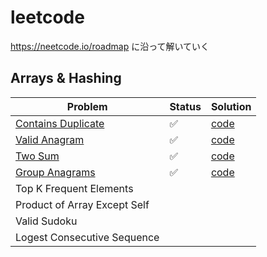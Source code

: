 # leetcode

https://neetcode.io/roadmap に沿って解いていく

## Arrays & Hashing
| Problem                                                                           | Status | Solution                                  |
|-----------------------------------------------------------------------------------|--|-------------------------------------------|
| [Contains Duplicate](https://leetcode.com/problems/contains-duplicate/description/) | ✅ | [code](217-ContainsDuplicate/solution.py) |
| [Valid Anagram](https://leetcode.com/problems/valid-anagram/description/)         | ✅ | [code](242-ValidAnagram/solution.py)      |
| [Two Sum](https://leetcode.com/problems/two-sum/)                                 | ✅ | [code](1-TwoSum/solution.py)              |
| [Group Anagrams](https://leetcode.com/problems/group-anagrams/description/)       | ✅ | [code](49-GroupAnagrams/solution.py)      |
| Top K Frequent Elements                                                           |  |                                           |
| Product of Array Except Self                                                      |  |                                           |
| Valid Sudoku                                                                      |  |                                           |
| Logest Consecutive Sequence                                                       |  |                                           |
